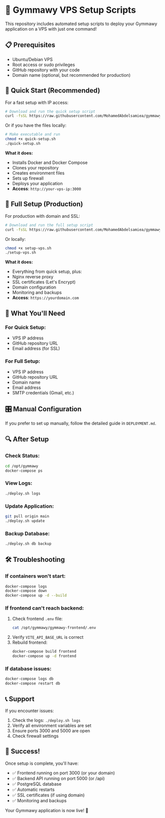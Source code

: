 # 🚀 Gymmawy VPS Setup Scripts

This repository includes automated setup scripts to deploy your Gymmawy application on a VPS with just one command!

## 📋 Prerequisites

- Ubuntu/Debian VPS
- Root access or sudo privileges
- GitHub repository with your code
- Domain name (optional, but recommended for production)

## 🎯 Quick Start (Recommended)

For a fast setup with IP access:

```bash
# Download and run the quick setup script
curl -fsSL https://raw.githubusercontent.com/MohamedAbdelsamiea/gymmawy/main/quick-setup.sh | bash
```

Or if you have the files locally:

```bash
# Make executable and run
chmod +x quick-setup.sh
./quick-setup.sh
```

**What it does:**
- Installs Docker and Docker Compose
- Clones your repository
- Creates environment files
- Sets up firewall
- Deploys your application
- **Access**: `http://your-vps-ip:3000`

## 🔧 Full Setup (Production)

For production with domain and SSL:

```bash
# Download and run the full setup script
curl -fsSL https://raw.githubusercontent.com/MohamedAbdelsamiea/gymmawy/main/setup-vps.sh | bash
```

Or locally:

```bash
chmod +x setup-vps.sh
./setup-vps.sh
```

**What it does:**
- Everything from quick setup, plus:
- Nginx reverse proxy
- SSL certificates (Let's Encrypt)
- Domain configuration
- Monitoring and backups
- **Access**: `https://yourdomain.com`

## 📝 What You'll Need

### For Quick Setup:
- VPS IP address
- GitHub repository URL
- Email address (for SSL)

### For Full Setup:
- VPS IP address
- GitHub repository URL
- Domain name
- Email address
- SMTP credentials (Gmail, etc.)

## 🎛️ Manual Configuration

If you prefer to set up manually, follow the detailed guide in `DEPLOYMENT.md`.

## 🔍 After Setup

### Check Status:
```bash
cd /opt/gymmawy
docker-compose ps
```

### View Logs:
```bash
./deploy.sh logs
```

### Update Application:
```bash
git pull origin main
./deploy.sh update
```

### Backup Database:
```bash
./deploy.sh db backup
```

## 🛠️ Troubleshooting

### If containers won't start:
```bash
docker-compose logs
docker-compose down
docker-compose up -d --build
```

### If frontend can't reach backend:
1. Check frontend `.env` file:
   ```bash
   cat /opt/gymmawy/gymmawy-frontend/.env
   ```
2. Verify `VITE_API_BASE_URL` is correct
3. Rebuild frontend:
   ```bash
   docker-compose build frontend
   docker-compose up -d frontend
   ```

### If database issues:
```bash
docker-compose logs db
docker-compose restart db
```

## 📞 Support

If you encounter issues:

1. Check the logs: `./deploy.sh logs`
2. Verify all environment variables are set
3. Ensure ports 3000 and 5000 are open
4. Check firewall settings

## 🎉 Success!

Once setup is complete, you'll have:

- ✅ Frontend running on port 3000 (or your domain)
- ✅ Backend API running on port 5000 (or /api)
- ✅ PostgreSQL database
- ✅ Automatic restarts
- ✅ SSL certificates (if using domain)
- ✅ Monitoring and backups

Your Gymmawy application is now live! 🚀
